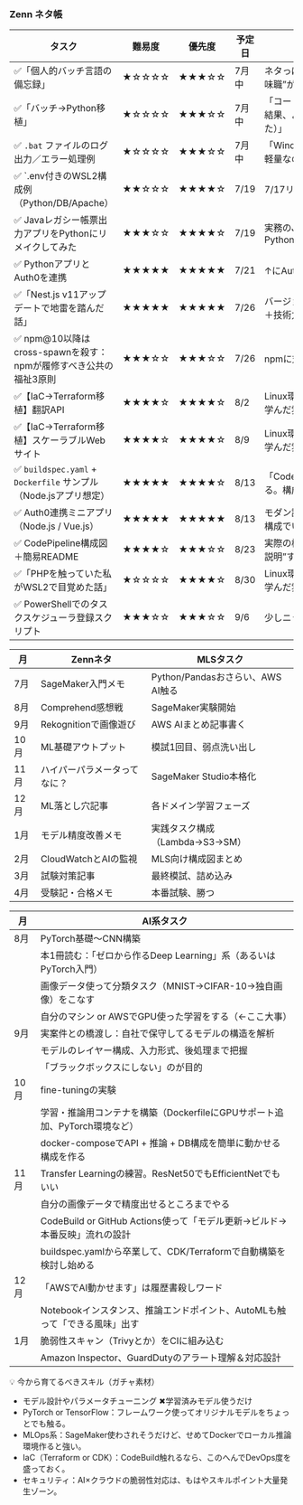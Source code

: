 ### Zenn ネタ帳

| タスク                               | 難易度   | 優先度   | 予定日 | 目的                                   |
| --------------------------------- | ----- | ----- | ----- | ------------------------------------ |
| ✅「個人的バッチ言語の備忘録」| ★☆☆☆☆ | ★★★☆☆ | 7月中 | ネタっぽくして読ませると“真面目にやってる地味職”が刺さる。|
| ✅「バッチ→Python移植」| ★☆☆☆☆ | ★★★☆☆ | 7月中 |「コードの再利用性とAWSとの統合を重視した結果、より高級言語であるPythonを選びました）」|
| ✅ `.bat` ファイルのログ出力／エラー処理例| ★☆☆☆☆ | ★★★☆☆ | 7月中 | 「Windowsバッチやってました」の証明用。超軽量なので先にやれる。|
| ✅ `.env付きのWSL2構成例（Python/DB/Apache）| ★★☆☆☆ | ★★★★☆ | 7/19 | 7/17リリース。.envファイル付きにする|
| ✅ Javaレガシー帳票出力アプリをPythonにリメイクしてみた | ★★★☆☆ | ★★★★☆ | 7/19 | 実務のJava構築をモダナイズ。Python+PostgreSQL+Flask+JSON+Jinja2+PDF |
| ✅ PythonアプリとAuth0を連携 | ★★★★★ | ★★★★★ | 7/21 | ↑にAuth0認証を付ける。 |
| ✅「Nest.js v11アップデートで地雷を踏んだ話」| ★★★★★ | ★★★★★ | 7/26 | バージョンアップ失敗ネタはZenn鉄板。人間味＋技術力両方出る。|
| ✅ npm@10以降はcross-spawnを殺す：npmが履修すべき公共の福祉3原則 | ★★★☆☆ | ★★★☆☆ | 7/26 | npmに対する最後通牒。 |
| ✅【IaC→Terraform移植】翻訳API| ★★★★☆ | ★★★★☆ | 8/2 | Linux環境構築＋PHP憎まれ愛のやつ。業務から学んだ雰囲気出す。|
| ✅【IaC→Terraform移植】スケーラブルWebサイト| ★★★★☆ | ★★★★☆ | 8/9 | Linux環境構築＋PHP憎まれ愛のやつ。業務から学んだ雰囲気出す。|
| ✅ `buildspec.yaml` + `Dockerfile` サンプル（Node.jsアプリ想定） | ★★★★★ | ★★★★☆ | 8/13 | 「CodeBuild使ってました」が現物で証明できる。構成力も出せる。|
| ✅ Auth0連携ミニアプリ（Node.js / Vue.js）| ★★★★★ | ★★★★★ | 8/13 | モダン認証周りは採用目線で超評価される。軽い構成でいいから絶対作れ。|
| ✅ CodePipeline構成図＋簡易README| ★★★★☆ | ★★★☆☆ | 8/23 | 実際の構成は見せられないから、ダミーで“図解説明”すると強い。Draw\.ioでもOK。 |
| ✅「PHPを触っていた私がWSL2で目覚めた話」| ★☆☆☆☆ | ★★★★☆ | 8/30 | Linux環境構築＋PHP憎まれ愛のやつ。業務から学んだ雰囲気出す。|
| ✅ PowerShellでのタスクスケジューラ登録スクリプト| ★★★☆☆ | ★★★☆☆ | 9/6 | 少しニッチだけど業務系の人に刺さる。|


| 月   | Zennネタ           | MLSタスク                     |
| --- | ---------------- | -------------------------- |
| 7月  | SageMaker入門メモ | Python/Pandasおさらい、AWS AI触る |
| 8月  | Comprehend感想戦 | SageMaker実験開始 |
| 9月  | Rekognitionで画像遊び | AWS AIまとめ記事書く |
| 10月 | ML基礎アウトプット | 模試1回目、弱点洗い出し |
| 11月 | ハイパーパラメータってなに？ | SageMaker Studio本格化 |
| 12月 | ML落とし穴記事 | 各ドメイン学習フェーズ |
| 1月  | モデル精度改善メモ | 実践タスク構成（Lambda→S3→SM） |
| 2月  | CloudWatchとAIの監視 | MLS向け構成図まとめ |
| 3月  | 試験対策記事 | 最終模試、詰め込み |
| 4月  | 受験記・合格メモ | 本番試験、勝つ |


| 月  | AI系タスク                     |
| --- | ---------------- |
| 8月 | PyTorch基礎〜CNN構築|
|     | 本1冊読む：「ゼロから作るDeep Learning」系（あるいはPyTorch入門）|
|     | 画像データ使って分類タスク（MNIST→CIFAR-10→独自画像）をこなす|
|     | 自分のマシン or AWSでGPU使った学習をする（←ここ大事）|
| 9月 | 実案件との橋渡し：自社で保守してるモデルの構造を解析|
|     |モデルのレイヤー構成、入力形式、後処理まで把握|
|     |「ブラックボックスにしない」のが目的|
| 10月 |fine-tuningの実験|
|     |学習・推論用コンテナを構築（DockerfileにGPUサポート追加、PyTorch環境など）|
|     |docker-composeでAPI + 推論 + DB構成を簡単に動かせる構成を作る|
| 11月 |Transfer Learningの練習。ResNet50でもEfficientNetでもいい|
|     |自分の画像データで精度出せるところまでやる|
|     |CodeBuild or GitHub Actions使って「モデル更新→ビルド→本番反映」流れの設計|
|     |buildspec.yamlから卒業して、CDK/Terraformで自動構築を検討し始める|
| 12月 |「AWSでAI動かせます」は履歴書殺しワード|
|     |Notebookインスタンス、推論エンドポイント、AutoMLも触って「できる風味」出す|
| 1月 |脆弱性スキャン（Trivyとか）をCIに組み込む|
|    |Amazon Inspector、GuardDutyのアラート理解＆対応設計|


💡 今から育てるべきスキル（ガチャ素材）
- モデル設計やパラメータチューニング ✖学習済みモデル使うだけ
- PyTorch or TensorFlow：フレームワーク使ってオリジナルモデルをちょっとでも触る。
- MLOps系：SageMaker使わされそうだけど、せめてDockerでローカル推論環境作ると強い。
- IaC（Terraform or CDK）：CodeBuild触れるなら、このへんでDevOps度を盛っておく。
- セキュリティ：AI×クラウドの脆弱性対応は、もはやスキルポイント大量発生ゾーン。
